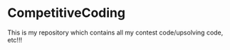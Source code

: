 # CompetitiveCoding
This is my repository which contains all my contest code/upsolving code, etc!!!

